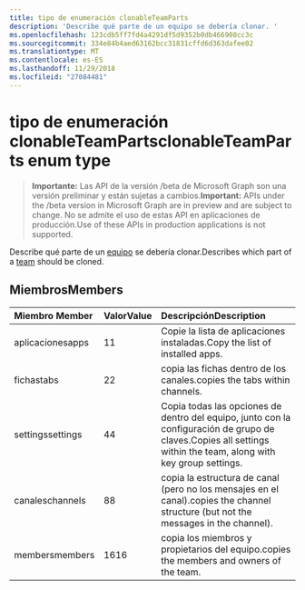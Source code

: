 ```yaml
---
title: tipo de enumeración clonableTeamParts
description: 'Describe qué parte de un equipo se debería clonar. '
ms.openlocfilehash: 123cdb5ff7fd4a4291df5d9352b0db466908cc3c
ms.sourcegitcommit: 334e84b4aed63162bcc31831cffd6d363dafee02
ms.translationtype: MT
ms.contentlocale: es-ES
ms.lasthandoff: 11/29/2018
ms.locfileid: "27084481"
---
```

# <a name="clonableteamparts-enum-type"></a><span data-ttu-id="9919a-103">tipo de enumeración clonableTeamParts</span><span class="sxs-lookup"><span data-stu-id="9919a-103">clonableTeamParts enum type</span></span>

> <span data-ttu-id="9919a-104">**Importante:** Las API de la versión /beta de Microsoft Graph son una versión preliminar y están sujetas a cambios.</span><span class="sxs-lookup"><span data-stu-id="9919a-104">**Important:** APIs under the /beta version in Microsoft Graph are in preview and are subject to change.</span></span> <span data-ttu-id="9919a-105">No se admite el uso de estas API en aplicaciones de producción.</span><span class="sxs-lookup"><span data-stu-id="9919a-105">Use of these APIs in production applications is not supported.</span></span>

<span data-ttu-id="9919a-106">Describe qué parte de un [equipo](../resources/team.md) se debería clonar.</span><span class="sxs-lookup"><span data-stu-id="9919a-106">Describes which part of a [team](../resources/team.md) should be cloned.</span></span> 

## <a name="members"></a><span data-ttu-id="9919a-107">Miembros</span><span class="sxs-lookup"><span data-stu-id="9919a-107">Members</span></span>

| <span data-ttu-id="9919a-108">Miembro	</span><span class="sxs-lookup"><span data-stu-id="9919a-108">Member</span></span> | <span data-ttu-id="9919a-109">Valor</span><span class="sxs-lookup"><span data-stu-id="9919a-109">Value</span></span>| <span data-ttu-id="9919a-110">Descripción</span><span class="sxs-lookup"><span data-stu-id="9919a-110">Description</span></span> |
|:---------------|:--------|:----------|
|<span data-ttu-id="9919a-111">aplicaciones</span><span class="sxs-lookup"><span data-stu-id="9919a-111">apps</span></span>|<span data-ttu-id="9919a-112">1</span><span class="sxs-lookup"><span data-stu-id="9919a-112">1</span></span>|<span data-ttu-id="9919a-113">Copie la lista de aplicaciones instaladas.</span><span class="sxs-lookup"><span data-stu-id="9919a-113">Copy the list of installed apps.</span></span>|
|<span data-ttu-id="9919a-114">fichas</span><span class="sxs-lookup"><span data-stu-id="9919a-114">tabs</span></span>|<span data-ttu-id="9919a-115">2</span><span class="sxs-lookup"><span data-stu-id="9919a-115">2</span></span>|<span data-ttu-id="9919a-116">copia las fichas dentro de los canales.</span><span class="sxs-lookup"><span data-stu-id="9919a-116">copies the tabs within channels.</span></span>|
|<span data-ttu-id="9919a-117">settings</span><span class="sxs-lookup"><span data-stu-id="9919a-117">settings</span></span>|<span data-ttu-id="9919a-118">4</span><span class="sxs-lookup"><span data-stu-id="9919a-118">4</span></span>|<span data-ttu-id="9919a-119">Copia todas las opciones de dentro del equipo, junto con la configuración de grupo de claves.</span><span class="sxs-lookup"><span data-stu-id="9919a-119">Copies all settings within the team, along with key group settings.</span></span>|
|<span data-ttu-id="9919a-120">canales</span><span class="sxs-lookup"><span data-stu-id="9919a-120">channels</span></span>|<span data-ttu-id="9919a-121">8</span><span class="sxs-lookup"><span data-stu-id="9919a-121">8</span></span>|<span data-ttu-id="9919a-122">copia la estructura de canal (pero no los mensajes en el canal).</span><span class="sxs-lookup"><span data-stu-id="9919a-122">copies the channel structure (but not the messages in the channel).</span></span>|
|<span data-ttu-id="9919a-123">members</span><span class="sxs-lookup"><span data-stu-id="9919a-123">members</span></span>|<span data-ttu-id="9919a-124">16</span><span class="sxs-lookup"><span data-stu-id="9919a-124">16</span></span>|<span data-ttu-id="9919a-125">copia los miembros y propietarios del equipo.</span><span class="sxs-lookup"><span data-stu-id="9919a-125">copies the members and owners of the team.</span></span>|
